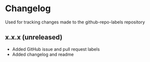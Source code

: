 # Changelog

Used for tracking changes made to the github-repo-labels repository

## x.x.x (unreleased)

- Added GitHub issue and pull request labels
- Added changelog and readme
